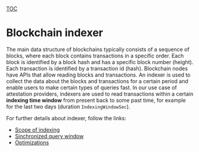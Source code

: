 [TOC](../README.md)
# Blockchain indexer

The main data structure of blockchains typically consists of a sequence of blocks, where each block contains transactions in a specific order.
Each block is identified by a block hash and has a specific block number (height). Each transaction is identified by a transaction id (hash). Blockchain nodes have APIs that allow reading blocks and transactions. An indexer is used to collect the data about the blocks and transactions for a certain period and enable users to make certain types of queries fast. In our use case of attestation providers, indexers are used to read transactions within a certain **indexing time window**  from present back to some past time, for example for the last two days (duration `IndexingWindowSec`).

For further details about indexer, follow the links:
- [Scope of indexing](./indexer-scope.md)
- [Sinchronized query window](./synchronized-query-window.md)
- [Optimizations](./indexer-optimizations.md)




